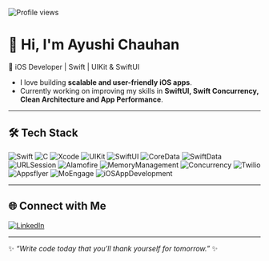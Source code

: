 ![Profile views](https://komarev.com/ghpvc/?username=ayushichauhann&color=blue&style=plastic)

# 👋 Hi, I'm Ayushi Chauhan

🚀 iOS Developer | Swift | UIKit & SwiftUI  

- I love building **scalable and user-friendly iOS apps**.  
- Currently working on improving my skills in **SwiftUI, Swift Concurrency, Clean Architecture and App Performance**.  

---

## 🛠️ Tech Stack
![Swift](https://img.shields.io/badge/SWIFT-F54A2A?style=for-the-badge&logo=swift&logoColor=white)
![C](https://img.shields.io/badge/C-E91E63?style=for-the-badge&logo=c&logoColor=white)
![Xcode](https://img.shields.io/badge/Xcode-1575F9?style=for-the-badge&logo=xcode&logoColor=white)
![UIKit](https://img.shields.io/badge/UIKit-4CAF50?style=for-the-badge&logo=uikit&logoColor=white)
![SwiftUI](https://img.shields.io/badge/SwiftUI-FF6C37?style=for-the-badge&logo=swiftui&logoColor=white)
![CoreData](https://img.shields.io/badge/CoreData-6C63FF?style=for-the-badge&logo=coredata&logoColor=white)
![SwiftData](https://img.shields.io/badge/SwiftData-FF4081?style=for-the-badge&logo=swiftdata&logoColor=white)
![URLSession](https://img.shields.io/badge/URLSession-00BFA6?style=for-the-badge&logo=urlsession&logoColor=white)
![Alamofire](https://img.shields.io/badge/Alamofire-FFC107?style=for-the-badge&logo=alamofire&logoColor=white)
![MemoryManagement](https://img.shields.io/badge/MemoryManagement-673AB7?style=for-the-badge&logo=memorymanagement&logoColor=white)
![Concurrency](https://img.shields.io/badge/Concurrency-00BCD4?style=for-the-badge&logo=concurrency&logoColor=white)
![Twilio](https://img.shields.io/badge/Twilio-FF6B6B?style=for-the-badge&logo=twilio&logoColor=white)
![Appsflyer](https://img.shields.io/badge/Appsflyer-4ECDC4?style=for-the-badge&logo=appsflyer&logoColor=white)
![MoEngage](https://img.shields.io/badge/MoEngage-FFD93D?style=for-the-badge&logo=moengage&logoColor=white)
![iOSAppDevelopment](https://img.shields.io/badge/iOSAppDevelopment😊-9E9E9E?style=for-the-badge&logo=iosappdevelopment&logoColor=white)

---

## 🌐 Connect with Me  
[![LinkedIn](https://img.shields.io/badge/LinkedIn-0077B5?style=for-the-badge&logo=linkedin&logoColor=white)](https://www.linkedin.com/in/ayushichauhann/)

---

✨ *“Write code today that you’ll thank yourself for tomorrow.”* ✨
